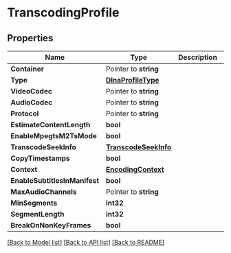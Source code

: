 # TranscodingProfile

## Properties

Name | Type | Description | Notes
------------ | ------------- | ------------- | -------------
**Container** | Pointer to **string** |  | [optional] 
**Type** | [**DlnaProfileType**](DlnaProfileType.md) |  | [optional] 
**VideoCodec** | Pointer to **string** |  | [optional] 
**AudioCodec** | Pointer to **string** |  | [optional] 
**Protocol** | Pointer to **string** |  | [optional] 
**EstimateContentLength** | **bool** |  | [optional] 
**EnableMpegtsM2TsMode** | **bool** |  | [optional] 
**TranscodeSeekInfo** | [**TranscodeSeekInfo**](TranscodeSeekInfo.md) |  | [optional] 
**CopyTimestamps** | **bool** |  | [optional] 
**Context** | [**EncodingContext**](EncodingContext.md) |  | [optional] 
**EnableSubtitlesInManifest** | **bool** |  | [optional] 
**MaxAudioChannels** | Pointer to **string** |  | [optional] 
**MinSegments** | **int32** |  | [optional] 
**SegmentLength** | **int32** |  | [optional] 
**BreakOnNonKeyFrames** | **bool** |  | [optional] 

[[Back to Model list]](../README.md#documentation-for-models) [[Back to API list]](../README.md#documentation-for-api-endpoints) [[Back to README]](../README.md)


